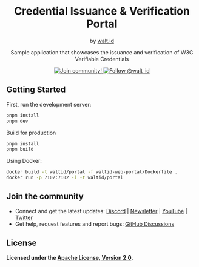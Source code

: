 <div align="center">
 <h1>Credential Issuance & Verification Portal</h1>
 <span>by </span><a href="https://walt.id">walt.id</a>
 <p>Sample application that showcases the issuance and verification of W3C Verifiable Credentials<p>

<a href="https://walt.id/community">
<img src="https://img.shields.io/badge/Join-The Community-blue.svg?style=flat" alt="Join community!" />
</a>
<a href="https://twitter.com/intent/follow?screen_name=walt_id">
<img src="https://img.shields.io/twitter/follow/walt_id.svg?label=Follow%20@walt_id" alt="Follow @walt_id" />
</a>


</div>

## Getting Started

First, run the development server:

```bash
pnpm install
pnpm dev
```

Build for production

```bash
pnpm install
pnpm build
```

Using Docker:

```bash
docker build -t waltid/portal -f waltid-web-portal/Dockerfile .
docker run -p 7102:7102 -i -t waltid/portal
```

## Join the community

* Connect and get the latest updates: <a href="https://discord.gg/AW8AgqJthZ">Discord</a> | <a href="https://walt.id/newsletter">Newsletter</a> | <a href="https://www.youtube.com/channel/UCXfOzrv3PIvmur_CmwwmdLA">YouTube</a> | <a href="https://mobile.twitter.com/walt_id" target="_blank">Twitter</a>
* Get help, request features and report bugs: <a href="https://github.com/walt-id/.github/discussions" target="_blank">GitHub Discussions</a>

## License

**Licensed under the [Apache License, Version 2.0](https://github.com/walt-id/waltid-ssikit/blob/master/LICENSE).**
